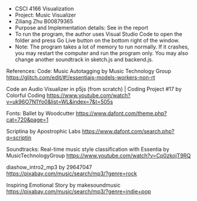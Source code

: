 - CSCI 4166 Visualization
- Project: Music Visualizer
- Ziliang Zhu B00879365
- Purpose and Implementation details: See in the report
- To run the program, the author uses Visual Studio Code to open the folder and press Go Live button on the bottom right of the window.
- Note: The program takes a lot of memory to run normally. If it crashes, you may restart the computer and run the program only. You may also change another soundtrack in sketch.js and backend.js.

References:
Code:
Music Autotagging by Music Technology Group https://glitch.com/edit/#!/essentiajs-models-workers-non-rt

Code an Audio Visualizer in p5js (from scratch) | Coding Project #17 by Colorful Coding https://www.youtube.com/watch?v=uk96O7N1Yo0&list=WL&index=7&t=505s

Fonts:
Ballet by Woodcutter
https://www.dafont.com/theme.php?cat=720&page=1

Scriptina by Apostrophic Labs
https://www.dafont.com/search.php?q=scriptin

Soundtracks:
Real-time music style classification with Essentia by MusicTechnologyGroup https://www.youtube.com/watch?v=Cp0zkojT9RQ

diashow_intro2_mp3 by 29647047
https://pixabay.com/music/search/mp3/?genre=rock

Inspiring Emotional Story by makesoundmusic
https://pixabay.com/music/search/mp3/?genre=indie+pop
